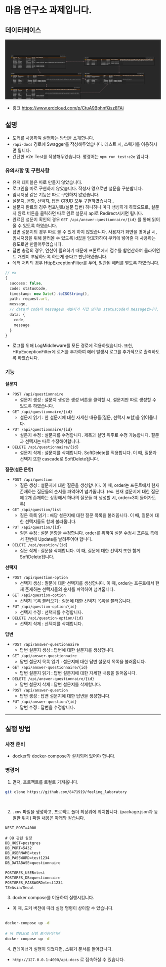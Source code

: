 # 마음 연구소 과제입니다.

## 데이터베이스

![DB ERD](image.png)

- 링크
  https://www.erdcloud.com/p/CtuA9BphnfQsz8FAi

## 설명

- 도커를 사용하여 실행하는 방법을 소개합니다.
- `/api-docs` 경로에 Swagger를 작성해두었습니다. 테스트 시, 스웨거를 이용하시면 됩니다.
- 간단한 e2e Test를 작성해두었습니다. 명령어는 `npm run test:e2e` 입니다.

### 유의사항 및 구현사항

- 유저 테이블은 따로 만들지 않았습니다.
- 로그인을 따로 구현하지 않았습니다. 작성자 명으로만 설문을 구분합니다.
- 임시저장 같은 기능은 따로 구현하지 않았습니다.
- 설문지, 문항, 선택지, 답변 CRUD 모두 구현하였습니다..
- 설문지 완료의 경우 컴포넌트(설문 답변) 하나하나 마다 생성하게 하였으므로, 설문지 완료 버튼을 클릭하면 따로 완료 설문지 api로 Redirect시키면 됩니다.
- 완료된 설문지 확인의 경우 `GET /api/answer-questionnaire/{id}` 를 통해 읽어올 수 있도록 하였습니다.
- 답변 설문지의 경우 따로 볼 수 있게 하지 않았습니다. 사용자가 화면을 벗어날 시, 임시저장을 위해 불러올 수 있도록 id값을 암호화하여 쿠키에 넣어줄 때 사용하는 용도로만 만들어두었습니다.
- 답변 총점의 경우, 연산이 필요하기 때문에 프론트에서 점수를 합연산하여 클라이언트 개엔이 부담하도록 하는게 좋다고 판단하였습니다.
- 에러 처리의 경우 HttpExceptionFilter를 두어, 일관된 에러를 뱉도록 하였습니다.

```typescript
// ex
{
  success: false,
  code: statusCode,
  timestamp: new Date().toISOString(),
  path: request.url,
  message,
  // data의 code와 message는 개발자가 직접 던지는 statusCode와 message입니다.
  data: {
    code,
    message
  }
}

```

- 로그를 위해 LogMiddleware를 모든 경로에 적용하였습니다. 또한, HttpExceptionFilter에 로거를 추가하여 에러 발생시 로그를 추가적으로 출력하도록 하였습니다.

### 기능

**설문지**

- `POST /api/questionnaire`
  - 설문지 생성 : 설문지 생성은 생성 버튼을 클릭할 시, 설문지만 따로 생성할 수 있도록 하였습니다.
- `GET /api/questionnaire/{id}`
  - 설문지 읽기 : 한 설문지에 대한 자세한 내용들(질문, 선택지 포함)을 읽어옵니다.
- `PUT /api/questionnaire/{id}`
  - 설문지 수정 : 설문지를 수정합니다. 제목과 설명 위주로 수정 가능합니다. 질문과 선택지는 따로 수정해야합니다.
- `DELETE /api/questionnaire/{id}`
  - 설문지 삭제 : 설문지를 삭제합니다. SoftDelete를 적용합니다. 이 때, 질문과 선택지 또한 cascade로 SoftDelete됩니다.

**질문(설문 문항)**

- `POST /api/question`
  - 질문 생성 : 설문지에 대한 질문을 생성합니다. 이 때, order는 프론트에서 현재 존재하는 질문들의 순서를 파악하여 넘겨줍니다. (ex. 현재 설문지에 대한 질문에 2개 존재하는 상황에서 하나의 질문들 더 생성할 시, order=3이 들어가도록)
- `GET /api/question/list`
  - 질문 목록 읽기 : 해당 설문지에 대한 질문 목록을 불러옵니다. 이 때, 질문에 대한 선택지들도 함께 불러옵니다.
- `PUT /api/question/{id}`
  - 질문 수정 : 설문 문항을 수정합니다. order를 위하여 설문 수정시 프론트 측에서 한번에 Update를 날려주어야 합니다.
- `DELETE /api/question/{id}`
  - 질문 삭제 : 질문을 삭제합니다. 이 때, 질문에 대한 선택지 또한 함께 SoftDelete됩니다.

**선택지**

- `POST /api/question-option`
  - 선택지 생성 : 질문에 대한 선택지를 생성합니다. 이 때, order는 프론트에서 현재 존재하는 선택지들의 순서를 파악하여 넘겨줍니다.
- `GET /api/question-option`
  - 선택지 목록 불러오기 : 질문에 대한 선택지 목록을 불러옵니다.
- `PUT /api/question-option/{id}`
  - 선택지 수정 : 선택지를 수정합니다.
- `DELETE /api/question-option/{id}`
  - 선택지 삭제 : 선택지를 삭제합니다.

**답변**

- `POST /api/answer-questionnaire`
  - 답변 설문지 생성 : 답변에 대한 설문지를 생성합니다.
- `GET /api/answer-questionnaire`
  - 답변 설문지 목록 읽기 : 설문지에 대한 답변 설문지 목록을 불러옵니다.
- `GET /api/answer-questionnaire/{id}`
  - 답변 설문지 읽기 : 답변 설문지에 대한 자세한 내용을 읽어옵니다.
- `DELETE /api/answer-questionnaire/{id}`
  - 답변 설문지 삭제 : 답변 설문지를 삭제합니다.
- `POST /api/answer-question`
  - 답변 생성 : 답변 설문지에 대한 답변을 생성합니다.
- `PUT /api/answer-question/{id}`
  - 답변 수정 : 답변을 수정합니다.

---

## 실행 방법

### 사전 준비

- docker와 docker-compose가 설치되어 있어야 합니다.

### 명령어

1. 먼저, 프로젝트를 로컬로 가져옵니다.

```bash
git clone https://github.com/8471919/feeling_laboratory
```

</br>

2. `.env` 파일을 생성하고, 프로젝트 폴더 최상위에 위치합니다. (package.json과 동일한 위치) 파일 내용은 아래와 같습니다.

```
NEST_PORT=4000

# DB 관련 설정
DB_HOST=postgres
DB_PORT=5432
DB_USERNAME=test
DB_PASSWORD=test1234
DB_DATABASE=questionnaire

POSTGRES_USER=test
POSTGRES_DB=questionnaire
POSTGRES_PASSWORD=test1234
TZ=Asia/Seoul
```

3. docker compose를 이용하여 실행시킵니다.

- 이 때, 도커 버전에 따라 실행 명령이 상이할 수 있습니다.

```bash

docker-compose up -d

# 위 명령으로 실행 불가능하다면
docker compose up -d

```

4. 컨테이너가 실행이 되었다면, 스웨거 문서를 들어갑니다.

- `http://127.0.0.1:4000/api-docs` 로 접속하실 수 있습니다.
